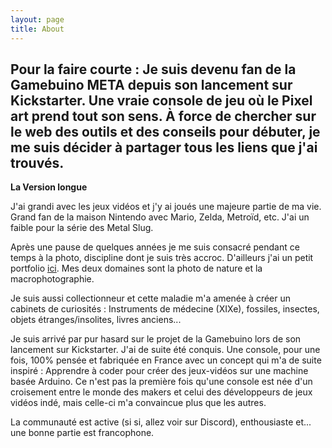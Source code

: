```yaml
---
layout: page
title: About
---
```


Pour la faire courte : Je suis devenu fan de la Gamebuino META depuis son lancement sur Kickstarter. Une vraie console de jeu où le Pixel art prend tout son sens. À force de chercher sur le web des outils et des conseils pour débuter, je me suis décider à partager tous les liens que j'ai trouvés.
---

**La Version longue**

J'ai grandi avec les jeux vidéos et j'y ai joués une majeure partie de ma vie. Grand fan de la maison Nintendo avec Mario, Zelda, Metroïd, etc. J'ai un faible pour la série des Metal Slug.

Après une pause de quelques années je me suis consacré pendant ce temps à la photo, discipline dont je suis très accroc. D'ailleurs j'ai un petit portfolio [ici](https://maximej.photodeck.com/). Mes deux domaines sont la photo de nature et la macrophotographie.

Je suis aussi collectionneur et cette maladie m'a amenée à créer un cabinets de curiosités : Instruments de médecine (XIXe), fossiles, insectes, objets étranges/insolites, livres anciens...

Je suis arrivé par pur hasard sur le projet de la Gamebuino lors de son lancement sur Kickstarter. J'ai de suite été conquis. Une console, pour une fois, 100% pensée et fabriquée en France avec un concept qui m'a de suite inspiré : Apprendre à coder pour créer des jeux-vidéos sur une machine basée Arduino. Ce n'est pas la première fois qu'une console est née d'un croisement entre le monde des makers et celui des développeurs de jeux vidéos indé, mais celle-ci m'a convaincue plus que les autres.

La communauté est active (si si, allez voir sur Discord), enthousiaste et... une bonne partie est francophone. 
<!--stackedit_data:
eyJoaXN0b3J5IjpbLTE5MzUxNjQzNDEsNjA2OTI5Njk3LC0xND
Y5NDQ4NzI4LDEzNDc3MDc2MTNdfQ==
-->
